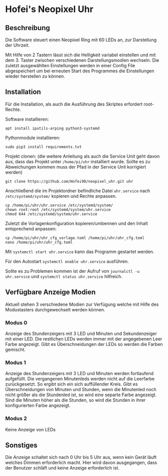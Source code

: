 # Hofei's Neopixel Uhr

## Beschreibung

Die Software steuert einen Neopixel Ring mit 60 LEDs an, zur Darstellung der Uhrzeit.

Mit Hilfe von 2 Tastern lässt sich die Helligkeit variabel einstellen und mit dem 3. Taster zwischen verschiedenen 
Darstellungsmodien wechseln. Die zuletzt ausgewählten Einstellungen werden in einer Config File abgespeichert um bei 
erneuten Start des Programmes die Einstellungen wieder herstellen zu können.

## Installation

Für die Installation, als auch die Ausführung des Skriptes erfordert root-Rechte.

Software installieren:

```console
apt install iputils-arping python3-systemd
```
    
Pythonmodule installieren:

```console
sudo pip3 install requirements.txt
```

Projekt clonen: (die weitere Anleitung als auch die Service Unit geht davon aus, dass das Projekt unter `/home/pi/uhr` installiert wurde. Sollte es zu Abweichungen kommen muss der Pfad in der Service Unit korrigiert werden)

```console
git clone https://github.com/Hofei90/neopixel_uhr.git uhr
```

Anschließend die im Projektordner befindliche Datei `uhr.service` nach `/etc/systemd/system/` kopieren und Rechte 
anpassen.

```console
cp /home/pi/uhr/uhr.service /etc/systemd/system/
chown root:root /etc/systemd/system/uhr.service
chmod 644 /etc/systemd/system/uhr.service
```

Zuletzt die Vorlagenkonfiguration kopieren/umbennen und den Inhalt entsprechend anpassen:

```console
cp /home/pi/uhr/uhr_cfg_vorlage.toml /home/pi/uhr/uhr_cfg.toml
nano /home/pi/uhr/uhr_cfg.toml
```

Mit `systemctl start uhr.service` kann das Programm gestartet werden.

Für den Autostart `systemctl enable uhr.service` ausführen.

Sollte es zu Problemen kommen ist der Aufruf von `journalctl -u uhr.service` und `systemctl status uhr.service` 
hilfreich.

## Verfügbare Anzeige Modien

Aktuell stehen 3 verschiedene Modien zur Verfügung welche mit Hilfe des Modustasters durchgewechselt werden können.

### Modus 0

Anzeige des Stundenzeigers mit 3 LED und Minuten und Sekundenzeiger mit einer LED. Die restlichen LEDs werden immer mit 
der angegebenen Leer Farbe angezeigt.
Gibt es Überschneidungen der LEDs so werden die Farben gemischt.

### Modus 1

Anzeige des Stundenzeigers mit 3 LED und Minuten werden fortlaufend aufgefüllt. Die vergangenen Minutenleds werden nicht 
auf die Leerfarbe zurückgesetzt. So ergibt sich ein sich auffüllender Kreis.
Gibt es Überschneidungen von Minuten und Stunden, wenn die Minutenled noch nicht größer als die Stundenled ist, so wird
eine separte Farbe angezeigt. Sind die Minuten höher als die Stunden, so wird die Stunden in ihrer konfigurierten 
Farbe angezeigt.

### Modus 2

Keine Anzeige von LEDs

## Sonstiges

Die Anzeige schaltet sich nach 0 Uhr bis 5 Uhr aus, wenn kein Gerät läuft welches Dimmen erforderlich macht. Hier wird
davon ausgegangen, dass der Benutzer schläft und keine Anzeige erforderlich ist.
